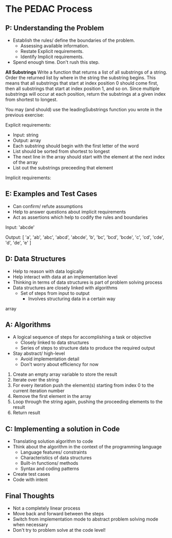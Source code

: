 # The PEDAC Process

## P: Understanding the Problem

- Establish the rules/ define the boundaries of the problem.
  - Assessing available information.
  - Restate Explicit requirements.
  - Identify Implicit requirements.
- Spend enough time. Don't rush this step.

**All Substrings**
Write a function that returns a list of all substrings of a string. Order the returned list by where in the string the substring begins. This means that all substrings that start at index position 0 should come first, then all substrings that start at index position 1, and so on. Since multiple substrings will occur at each position, return the substrings at a given index from shortest to longest.

You may (and should) use the leadingSubstrings function you wrote in the previous exercise:

Explicit requirements:
- Input: string
- Output: array
- Each substring should begin with the first letter of the word
- List should be sorted from shortest to longest
- The next line in the array should start with the element at the next index of the array
- List out the substrings preceeding that element

Implicit requirements:


## E: Examples and Test Cases

- Can confirm/ refute assumptions
- Help to answer questions about implicit requirements
- Act as assertions which help to codify the rules and boundaries

Input:
'abcde'

Output:
[ 'a', 'ab', 'abc', 'abcd', 'abcde',
  'b', 'bc', 'bcd', 'bcde',
  'c', 'cd', 'cde',
  'd', 'de',
  'e'
]

## D: Data Structures

- Help to reason with data logically
- Help interact with data at an implementation level
- Thinking in terms of data structures is part of problem solving process
- Data structures are closely linked with algorithms
  - Set of steps from input to output
    - Involves structuring data in a certain way

array

## A: Algorithms

- A logical sequence of steps for accomplishing a task or objective
  - Closely linked to data structures
  - Series of steps to structure data to produce the required output
- Stay abstract/ high-level
  - Avoid implementation detail
  - Don't worry about efficiency for now

1. Create an empty array variable to store the result
2. Iterate over the string
3. For every iteration push the element(s) starting from index 0 to the current iteration number
4. Remove the first element in the array
5. Loop through the string again, pushing the proceeding elements to the result
6. Return result



## C: Implementing a solution in Code

- Translating solution algorithm to code
- Think about the algorithm in the context of the programming language 
  - Language features/ constraints
  - Characteristics of data structures
  - Built-in functions/ methods
  - Syntax and coding patterns
- Create test cases
- Code with intent


## Final Thoughts

- Not a completely linear process
- Move back and forward between the steps
- Switch from implementation mode to abstract problem solving mode when necessary
- Don't try to problem solve at the code level!